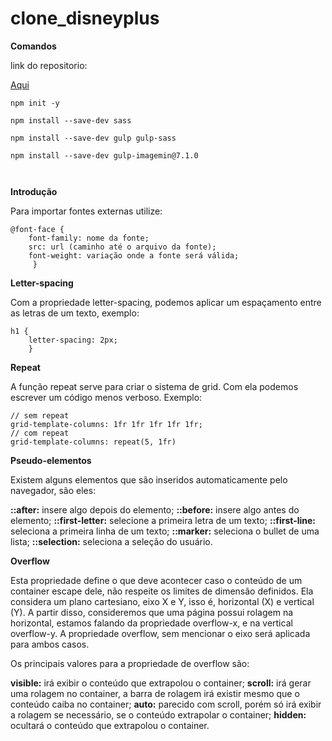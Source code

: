 # clone_disneyplus
**Comandos**

link do repositorio:

[Aqui](https://github.com/ogiansouza/clone_disneyplus/blob/main/index.html)

```
npm init -y

npm install --save-dev sass

npm install --save-dev gulp gulp-sass

npm install --save-dev gulp-imagemin@7.1.0



```

**Introdução**

Para importar fontes externas utilize:

```
@font-face {     
    font-family: nome da fonte;      
    src: url (caminho até o arquivo da fonte);      
    font-weight: variação onde a fonte será válida;
     }

```

**Letter-spacing**

Com a propriedade letter-spacing, podemos aplicar um espaçamento entre as letras de um texto, exemplo:

```
h1 {     
    letter-spacing: 2px; 
    }

```

**Repeat**

A função repeat serve para criar o sistema de grid. Com ela podemos escrever um código menos verboso. Exemplo: 

```
// sem repeat 
grid-template-columns: 1fr 1fr 1fr 1fr 1fr; 
// com repeat 
grid-template-columns: repeat(5, 1fr)

```

**Pseudo-elementos**

Existem alguns elementos que são inseridos automaticamente pelo navegador, são eles:

**::after:** insere algo depois do elemento;
**::before:** insere algo antes do elemento;
**::first-letter:** selecione a primeira letra de um texto;
**::first-line:** seleciona a primeira linha de um texto;
**::marker:** seleciona o bullet de uma lista;
**::selection:** seleciona a seleção do usuário.

**Overflow**

Esta propriedade define o que deve acontecer caso o conteúdo de um container escape dele, não respeite os limites de dimensão definidos. Ela considera um plano cartesiano, eixo X e Y, isso é, horizontal (X) e vertical (Y). A partir disso, consideremos que uma página possui rolagem na horizontal, estamos falando da propriedade overflow-x, e na vertical overflow-y. A propriedade overflow, sem mencionar o eixo será aplicada para ambos casos.

Os principais valores para a propriedade de overflow são:

**visible:** irá exibir o conteúdo que extrapolou o container;
**scroll:** irá gerar uma rolagem no container, a barra de rolagem irá existir mesmo que o conteúdo caiba no container;
**auto:**  parecido com scroll, porém só irá exibir a rolagem se necessário, se o conteúdo extrapolar o container;
**hidden:** ocultará o conteúdo que extrapolou o container.